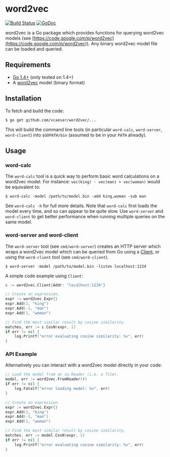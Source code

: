 # word2vec
[![Build Status](https://travis-ci.org/sajari/word2vec.svg?branch=master)](https://travis-ci.org/sajari/word2vec)
[![GoDoc](https://godoc.org/github.com/vcaesar/word2vec?status.svg)](https://godoc.org/github.com/vcaesar/word2vec)

word2vec is a Go package which provides functions for querying word2vec models (see [https://code.google.com/p/word2vec](https://code.google.com/p/word2vec)).  Any binary word2vec model file can be loaded and queried.

## Requirements

- [Go 1.4+](http://golang.org/dl/) (only tested on 1.4+)
- A [word2vec](https://code.google.com/p/word2vec) model (binary format)

## Installation
<!--
If you haven't setup Go before, you need to first set a `GOPATH` (see [https://golang.org/doc/code.html#GOPATH](https://golang.org/doc/code.html#GOPATH)). -->

To fetch and build the code:

    $ go get github.com/vcaesar/word2vec/...

This will build the command line tools (in particular `word-calc`, `word-server`, `word-client`) into `$GOPATH/bin` (assumed to be in your `PATH` already).

## Usage

### word-calc

The `word-calc` tool is a quick way to perform basic word calculations on a word2vec model.  For instance: `vec(king) - vec(man) + vec(woman)` would be equivalent to:

    $ word-calc -model /path/to/model.bin -add king,woman -sub man

See `word-calc -h` for full more details.  Note that `word-calc` first loads the model every time,  and so can appear to be quite slow. Use `word-server` and `word-client` to get better performance when running multiple queries on the same model.

###  word-server and word-client

The `word-server` tool (see `cmd/word-server`) creates an HTTP server which wraps a word2vec model which can be queried from Go using a [Client](http://godoc.org/github.com/vcaesar/word2vec#Client), or using the `word-client` tool (see `cmd/word-client`).

    $ word-server -model /path/to/model.bin -listen localhost:1234

A simple code example using `Client`:

```go
c := word2vec.Client{Addr: "localhost:1234"}

// Create an expression.
expr := word2vec.Expr{}
expr.Add(1, "king")
expr.Add(-1, "man")
expr.Add(1, "woman")

// Find the most similar result by cosine similarity.
matches, err := c.CosN(expr, 1)
if err != nil {
	log.Printf("error evaluating cosine similarity: %v", err)
}
```

### API Example
Alternatively you can interact with a word2vec model directly in your code:

```go
// Load the model from an io.Reader (i.e. a file).
model, err := word2vec.FromReader(r)
if err != nil {
	log.Fatalf("error loading model: %v", err)
}

// Create an expression.
expr := word2vec.Expr{}
expr.Add(1, "king")
expr.Add(-1, "man")
expr.Add(1, "woman")

// Find the most similar result by cosine similarity.
matches, err := model.CosN(expr, 1)
if err != nil {
	log.Printf("error evaluating cosine similarity: %v", err)
}
```

